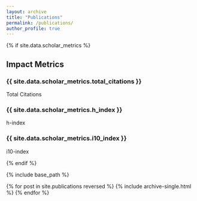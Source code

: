 ```yaml
---
layout: archive
title: "Publications"
permalink: /publications/
author_profile: true
---
```


{% if site.data.scholar_metrics %}
## Impact Metrics
<div class="metrics-container">
  <div class="metric-box">
    <h3>{{ site.data.scholar_metrics.total_citations }}</h3>
    <p>Total Citations</p>
  </div>
  <div class="metric-box">
    <h3>{{ site.data.scholar_metrics.h_index }}</h3>
    <p>h-index</p>
  </div>
  <div class="metric-box">
    <h3>{{ site.data.scholar_metrics.i10_index }}</h3>
    <p>i10-index</p>
  </div>
</div>
{% endif %}

{% include base_path %}

{% for post in site.publications reversed %}
  {% include archive-single.html %}
{% endfor %}